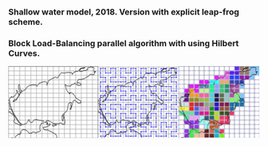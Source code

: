 ### Shallow water model, 2018. Version with explicit leap-frog scheme.
### Block Load-Balancing parallel algorithm with using Hilbert Curves.

![alt text](https://raw.githubusercontent.com/Andrcraft9/inmsom-elfs_sw/blockmpi/fullLBalg.png)
